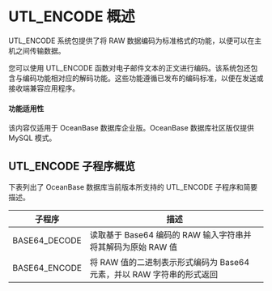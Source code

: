 UTL_ENCODE 概述 
==================================

UTL_ENCODE 系统包提供了将 RAW 数据编码为标准格式的功能，以便可以在主机之间传输数据。

您可以使用 UTL_ENCODE 函数对电子邮件文本的正文进行编码。该系统包还包含与编码功能相对应的解码功能。这些功能遵循已发布的编码标准，以便在发送或接收端兼容应用程序。

  <main id="notice" >
    <h4>功能适用性</h4>
    <p>该内容仅适用于 OceanBase 数据库企业版。OceanBase 数据库社区版仅提供 MySQL 模式。</p>
  </main>

UTL_ENCODE 子程序概览 
-------------------------------------

下表列出了 OceanBase 数据库当前版本所支持的 UTL_ENCODE 子程序和简要描述。


|      子程序      |                           描述                            |
|---------------|---------------------------------------------------------|
| BASE64_DECODE | 读取基于 Base64 编码的 RAW 输入字符串并将其解码为原始 RAW 值 |
| BASE64_ENCODE | 将 RAW 值的二进制表示形式编码为 Base64 元素，并以 RAW 字符串的形式返回            |


